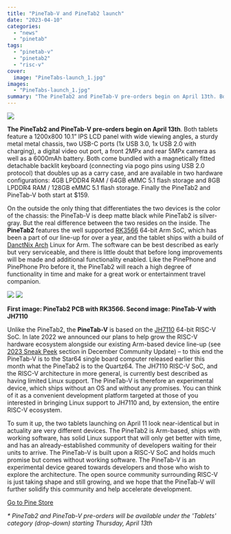 ```yaml
---
title: "PineTab-V and PineTab2 launch"
date: "2023-04-10"
categories: 
  - "news"
  - "pinetab"
tags: 
  - "pinetab-v"
  - "pinetab2"
  - "risc-v"
cover: 
  image: "PineTabs-launch_1.jpg"
images:
  - "PineTabs-launch_1.jpg"
summary: "The PineTab2 and PineTab-V pre-orders begin on April 13th. Both tablets feature a 1200x800 10.1” IPS LCD panel with wide viewing angles, a sturdy metal metal chassis, two USB-C ports (1x USB 3.0, 1x USB 2.0 with charging), a digital video out port, a front 2MPx and rear 5MPx camera as well as a 6000mAh battery."
---
```


![](/blog/images/PineTabs-launch_1.jpg)

**The PineTab2 and PineTab-V pre-orders begin on April 13th**. Both tablets feature a 1200x800 10.1” IPS LCD panel with wide viewing angles, a sturdy metal metal chassis, two USB-C ports (1x USB 3.0, 1x USB 2.0 with charging), a digital video out port, a front 2MPx and rear 5MPx camera as well as a 6000mAh battery. Both come bundled with a magnetically fitted detachable backlit keyboard (connecting via pogo pins using USB 2.0 protocol) that doubles up as a carry case, and are available in two hardware configurations: 4GB LPDDR4 RAM / 64GB eMMC 5.1 flash storage and 8GB LPDDR4 RAM / 128GB eMMC 5.1 flash storage. Finally the PineTab2 and PineTab-V both start at $159. 

On the outside the only thing that differentiates the two devices is the color of the chassis: the PineTab-V is deep matte black while PineTab2 is silver-gray. But the real difference between the two resides on the inside. The **PineTab2** features the well supported [RK3566](https://www.rock-chips.com/a/en/products/RK35_Series/2021/0113/1274.html) 64-bit Arm SoC, which has been a part of our line-up for over a year, and the tablet ships with a build of [DanctNix Arch](https://github.com/dreemurrs-embedded/Pine64-Arch/) Linux for Arm. The software can be best described as early but very serviceable, and there is little doubt that before long improvements will be made and additional functionality enabled. Like the PinePhone and PinePhone Pro before it, the PineTab2 will reach a high degree of functionality in time and make for a great work or entertainment travel companion.

![](/blog/images/pPineTab2-pcb-1024x768.jpg) ![](/blog/images/PineTab-V-PCB-1024x654.jpg)

**First image: PineTab2 PCB with RK3566. Second image: PineTab-V with JH7110**

Unlike the PineTab2, the **PineTab-V** is based on the [JH7110](https://www.starfivetech.com/en/site/soc) 64-bit RISC-V SoC. In late 2022 we announced our plans to help grow the RISC-V hardware ecosystem alongside our existing Arm-based device line-up (see [2023 Sneak Peek](https://www.pine64.org/2022/12/15/december-update-merry-christmas-and-happy-new-pinetab/) section in December Community Update) – to this end the PineTab-V is to the Star64 single board computer released earlier this month what the PineTab2 is to the Quartz64. The JH7110 RISC-V SoC, and the RISC-V architecture in more general, is currently best described as having limited Linux support. The PineTab-V is therefore an experimental device, which ships without an OS and without any promises. You can think of it as a convenient development platform targeted at those of you interested in bringing Linux support to JH7110 and, by extension, the entire RISC-V ecosystem. 

To sum it up, the two tablets launching on April 11 look near-identical but in actuality are very different devices. The PineTab2 is Arm-based, ships with working software, has solid Linux support that will only get better with time, and has an already-established community of developers waiting for their units to arrive. The PineTab-V is built upon a RISC-V SoC and holds much promise but comes without working software. The PineTab-V is an experimental device geared towards developers and those who wish to explore the architecture. The open source community surrounding RISC-V is just taking shape and still growing, and we hope that the PineTab-V will further solidify this community and help accelerate development.  

[Go to Pine Store](https://pine64.com/product-category/tablets/)

_\* PineTab2 and PineTab-V pre-orders will be available under the 'Tablets' category (drop-down) starting Thursday, April 13th_
